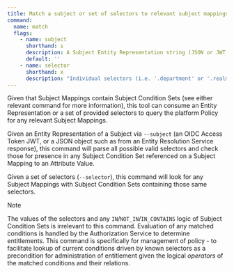 ```yaml
---
title: Match a subject or set of selectors to relevant subject mappings
command:
  name: match
  flags:
    - name: subject
      shorthand: s
      description: A Subject Entity Representation string (JSON or JWT, auto-detected)
      default: ''
    - name: selector
      shorthand: x
      description: "Individual selectors (i.e. '.department' or '.realm_access.roles[]') that may be found in SubjectConditionSets"
---
```


Given that Subject Mappings contain Subject Condition Sets (see either relevant command for more information), this tool can consume an Entity Representation
or a set of provided selectors to query the platform Policy for any relevant Subject Mappings.

Given an Entity Representation of a Subject via `--subject` (an OIDC Access Token JWT, or a JSON object such as from an Entity Resolution Service response),
this command will parse all possible valid selectors and check those for presence in any Subject Condition Set referenced on a Subject Mapping to an Attribute Value.

Given a set of selectors (`--selector`), this command will look for any Subject Mappings with Subject Condition Sets containing those same selectors.

> [!NOTE]
> The values of the selectors and any `IN`/`NOT_IN`/`IN_CONTAINS` logic of Subject Condition Sets is irrelevant to this command.
> Evaluation of any matched conditions is handled by the Authorization Service to determine entitlements. This command
> is specifically for management of policy - to facilitate lookup of current conditions driven by known selectors as a
> precondition for administration of entitlement given the logical *operators* of the matched conditions and their relations.
